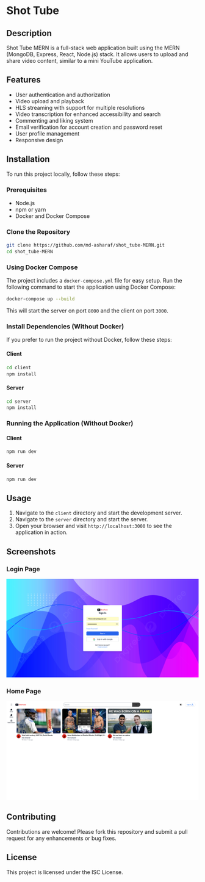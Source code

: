 # Shot Tube

## Description

Shot Tube MERN is a full-stack web application built using the MERN (MongoDB, Express, React, Node.js) stack. It allows users to upload and share video content, similar to a mini YouTube application.

## Features

- User authentication and authorization
- Video upload and playback
- HLS streaming with support for multiple resolutions
- Video transcription for enhanced accessibility and search
- Commenting and liking system
- Email verification for account creation and password reset
- User profile management
- Responsive design

## Installation

To run this project locally, follow these steps:

### Prerequisites

- Node.js
- npm or yarn
- Docker and Docker Compose

### Clone the Repository

```bash
git clone https://github.com/md-asharaf/shot_tube-MERN.git
cd shot_tube-MERN
```

### Using Docker Compose

The project includes a `docker-compose.yml` file for easy setup. Run the following command to start the application using Docker Compose:

```bash
docker-compose up --build
```

This will start the server on port `8000` and the client on port `3000`.

### Install Dependencies (Without Docker)

If you prefer to run the project without Docker, follow these steps:

#### Client

```bash
cd client
npm install
```

#### Server

```bash
cd server
npm install
```

### Running the Application (Without Docker)

#### Client

```bash
npm run dev
```

#### Server

```bash
npm run dev
```

## Usage

1. Navigate to the `client` directory and start the development server.
2. Navigate to the `server` directory and start the server.
3. Open your browser and visit `http://localhost:3000` to see the application in action.

## Screenshots

### Login Page

![Login Page](./assets/login-page.png)

### Home Page

![Home Page](./assets/home-page.png)

## Contributing

Contributions are welcome! Please fork this repository and submit a pull request for any enhancements or bug fixes.

## License

This project is licensed under the ISC License.
